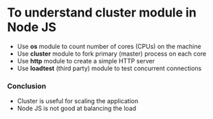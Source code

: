# To understand cluster module in Node JS

- Use **os** module to count number of cores (CPUs) on the machine
- Use **cluster** module to fork primary (master) process on each core
- Use **http** module to create a simple HTTP server
- Use **loadtest** (third party) module to test concurrent connections

### Conclusion
- Cluster is useful for scaling the application
- Node JS is not good at balancing the load 
